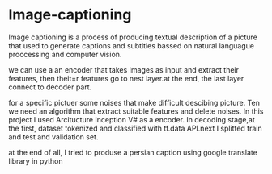 # Image-captioning

Image captioning is a process of producing textual description of a picture that used to generate captions and subtitles bassed on natural languague proccessing and computer vision.

we can use a an encoder that takes Images as input and extract their features, then theit=r features go to nest layer.at the end, the last layer connect to decoder part.

for a specific pictuer some noises that make difficult descibing picture. Ten we need an algorithm that extract suitable features and delete noises.
In this project I used Arcitucture Inception V# as a encoder.
In decoding stage,at the first, dataset tokenized and classified with tf.data API.next I splitted train and test and validation set. 

at the end of all, I tried to produse a persian caption using google translate library in python
